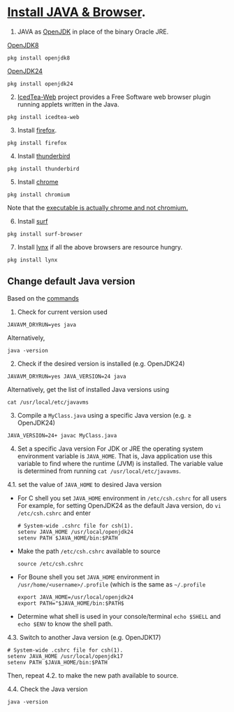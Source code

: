 # [Install JAVA & Browser](https://www.freebsd.org/doc/en_US.ISO8859-1/books/handbook/desktop-browsers.html).

1. JAVA as [OpenJDK](https://www.freshports.org/search.php?query=openjdk&search=go&num=10&stype=name&method=match&deleted=excludedeleted&start=1&casesensitivity=caseinsensitive) in place of the binary Oracle JRE.

[OpenJDK8](http://www.freshports.org/java/openjdk8)
```
pkg install openjdk8
```
[OpenJDK24](http://www.freshports.org/java/openjdk24)
```
pkg install openjdk24
```


2. [IcedTea-Web](http://www.freshports.org/java/icedtea-web) project provides a Free Software web browser plugin
running applets written in the Java.
```
pkg install icedtea-web
```

3. Install [firefox](http://www.freshports.org/www/firefox).
```
pkg install firefox
```

4. Install [thunderbird](http://www.freshports.org/mail/thunderbird)
```
pkg install thunderbird
```

5. Install [chrome](http://www.freshports.org/www/chromium)
```
pkg install chromium
```
Note that the [executable is actually chrome and not chromium.](https://www.freebsd.org/doc/en_US.ISO8859-1/books/handbook/desktop-browsers.html)

6. Install [surf](https://www.freshports.org/www/surf)
```
pkg install surf-browser
```

7. Install [lynx](https://www.freshports.org/www/lynx/) if all the above browsers are resource hungry.
```
pkg install lynx
```

## Change default Java version
Based on the [commands](https://man.freebsd.org/cgi/man.cgi?query=javavm&manpath=FreeBSD+12.1-RELEASE+and+Ports#end)
1. Check for current version used
```
JAVAVM_DRYRUN=yes java
```
Alternatively,
```
java -version
```
2. Check if the desired version is installed (e.g. OpenJDK24)
```
JAVAVM_DRYRUN=yes JAVA_VERSION=24 java
```
Alternatively, get the list of installed Java versions using
```
cat /usr/local/etc/javavms
```
3. Compile a `MyClass.java` using a specific Java version (e.g. &ge; OpenJDK24)
```
JAVA_VERSION=24+ javac MyClass.java
```
4. Set a specific Java version
For JDK or JRE the operating system environment variable is `JAVA_HOME`.
That is, Java application use this variable to find where the runtime (JVM) is installed.
The variable value is determined from running `cat /usr/local/etc/javavms`.

4.1. set the value of `JAVA_HOME` to desired Java version
* For C shell you set `JAVA_HOME` environment in `/etc/csh.cshrc` for all users
  For example, for setting OpenJDK24 as the default Java version, do `vi /etc/csh.cshrc` and enter
  ```
  # System-wide .cshrc file for csh(1).
  setenv JAVA_HOME /usr/local/openjdk24
  setenv PATH $JAVA_HOME/bin:$PATH
  ```
* Make the path `/etc/csh.cshrc` available to source
  ```
  source /etc/csh.cshrc
  ```
* For Boune shell you set `JAVA_HOME` environment in `/usr/home/<username>/.profile` (which is the same as `~/.profile`
  ```
  export JAVA_HOME=/usr/local/openjdk24
  export PATH="$JAVA_HOME/bin:$PATH$
  ```
* Determine what shell is used in your console/terminal
  ```echo $SHELL```
  and `echo $ENV` to know the shell path.

4.3. Switch to another Java version (e.g. OpenJDK17)
```
# System-wide .cshrc file for csh(1).
setenv JAVA_HOME /usr/local/openjdk17
setenv PATH $JAVA_HOME/bin:$PATH
```
Then, repeat 4.2. to make the new path available to source.

4.4. Check the Java version
```
java -version
```
